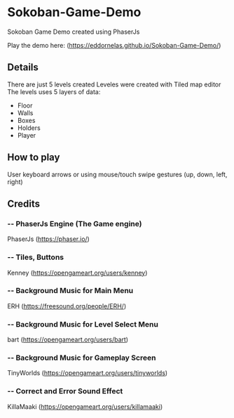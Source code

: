 # Sokoban-Game-Demo
Sokoban Game Demo created using PhaserJs

Play the demo here: (https://eddornelas.github.io/Sokoban-Game-Demo/)

## Details
There are just 5 levels created
Leveles were created with Tiled map editor
The levels uses 5 layers of data:
 - Floor
 - Walls
 - Boxes
 - Holders
 - Player

## How to play
User keyboard arrows or using mouse/touch swipe gestures (up, down, left, right)


## Credits

### -- PhaserJs Engine (The Game engine)
PhaserJs
(https://phaser.io/)

### -- Tiles, Buttons
Kenney
(https://opengameart.org/users/kenney)

### -- Background Music for Main Menu
ERH
(https://freesound.org/people/ERH/)

### -- Background Music for Level Select Menu
bart
(https://opengameart.org/users/bart)

### -- Background Music for Gameplay Screen
TinyWorlds
(https://opengameart.org/users/tinyworlds)

### -- Correct and Error Sound Effect
KillaMaaki
(https://opengameart.org/users/killamaaki)